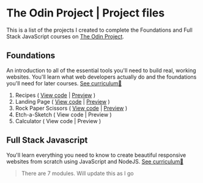 # The Odin Project | Project files
This is a list of the projects I created to complete the Foundations and Full Stack JavaScript courses on [The Odin Project](https://www.theodinproject.com/).

## Foundations
An introduction to all of the essential tools you'll need to build real, working websites. You'll learn what web developers actually do and the foundations you'll need for later courses. [See curriculum🔗](https://www.theodinproject.com/paths/foundations/courses/foundations)
1. Recipes ( [View code](https://github.com/germainelee/the-odin-project/tree/main/1%20-%20Basic%20recipe%20website) | [Preview](https://germainelee.github.io/the-odin-project/1%20-%20Basic%20recipe%20website/) )
2. Landing Page ( [View code](https://github.com/germainelee/the-odin-project/tree/main/2%20-%20Lading%20page) | [Preview](https://germainelee.github.io/the-odin-project/2%20-%20Lading%20page/) )
3. Rock Paper Scissors ( [View code](https://github.com/germainelee/the-odin-project/tree/main/3%20-%20Rock%20Paper%20Scissors) | [Preview](https://germainelee.github.io/the-odin-project/3%20-%20Rock%20Paper%20Scissors/) )
4. Etch-a-Sketch ( View code | Preview )
5. Calculator ( View code | Preview )

## Full Stack Javascript
You'll learn everything you need to know to create beautiful responsive websites from scratch using JavaScript and NodeJS. [See curriculum🔗](https://www.theodinproject.com/paths/full-stack-javascript)
> There are 7 modules. Will update this as I go
